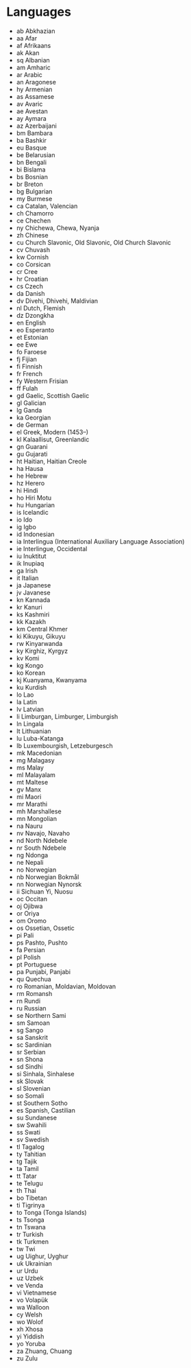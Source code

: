 # Languages

* ab Abkhazian
* aa Afar
* af Afrikaans
* ak Akan
* sq Albanian
* am Amharic
* ar Arabic
* an Aragonese
* hy Armenian
* as Assamese
* av Avaric
* ae Avestan
* ay Aymara
* az Azerbaijani
* bm Bambara
* ba Bashkir
* eu Basque
* be Belarusian
* bn Bengali
* bi Bislama
* bs Bosnian
* br Breton
* bg Bulgarian
* my Burmese
* ca Catalan, Valencian
* ch Chamorro
* ce Chechen
* ny Chichewa, Chewa, Nyanja
* zh Chinese
* cu Church Slavonic, Old Slavonic, Old Church Slavonic
* cv Chuvash
* kw Cornish
* co Corsican
* cr Cree
* hr Croatian
* cs Czech
* da Danish
* dv Divehi, Dhivehi, Maldivian
* nl Dutch, Flemish
* dz Dzongkha
* en English
* eo Esperanto
* et Estonian
* ee Ewe
* fo Faroese
* fj Fijian
* fi Finnish
* fr French
* fy Western Frisian
* ff Fulah
* gd Gaelic, Scottish Gaelic
* gl Galician
* lg Ganda
* ka Georgian
* de German
* el Greek, Modern (1453–)
* kl Kalaallisut, Greenlandic
* gn Guarani
* gu Gujarati
* ht Haitian, Haitian Creole
* ha Hausa
* he Hebrew
* hz Herero
* hi Hindi
* ho Hiri Motu
* hu Hungarian
* is Icelandic
* io Ido
* ig Igbo
* id Indonesian
* ia Interlingua (International Auxiliary Language Association)
* ie Interlingue, Occidental
* iu Inuktitut
* ik Inupiaq
* ga Irish
* it Italian
* ja Japanese
* jv Javanese
* kn Kannada
* kr Kanuri
* ks Kashmiri
* kk Kazakh
* km Central Khmer
* ki Kikuyu, Gikuyu
* rw Kinyarwanda
* ky Kirghiz, Kyrgyz
* kv Komi
* kg Kongo
* ko Korean
* kj Kuanyama, Kwanyama
* ku Kurdish
* lo Lao
* la Latin
* lv Latvian
* li Limburgan, Limburger, Limburgish
* ln Lingala
* lt Lithuanian
* lu Luba-Katanga
* lb Luxembourgish, Letzeburgesch
* mk Macedonian
* mg Malagasy
* ms Malay
* ml Malayalam
* mt Maltese
* gv Manx
* mi Maori
* mr Marathi
* mh Marshallese
* mn Mongolian
* na Nauru
* nv Navajo, Navaho
* nd North Ndebele
* nr South Ndebele
* ng Ndonga
* ne Nepali
* no Norwegian
* nb Norwegian Bokmål
* nn Norwegian Nynorsk
* ii Sichuan Yi, Nuosu
* oc Occitan
* oj Ojibwa
* or Oriya
* om Oromo
* os Ossetian, Ossetic
* pi Pali
* ps Pashto, Pushto
* fa Persian
* pl Polish
* pt Portuguese
* pa Punjabi, Panjabi
* qu Quechua
* ro Romanian, Moldavian, Moldovan
* rm Romansh
* rn Rundi
* ru Russian
* se Northern Sami
* sm Samoan
* sg Sango
* sa Sanskrit
* sc Sardinian
* sr Serbian
* sn Shona
* sd Sindhi
* si Sinhala, Sinhalese
* sk Slovak
* sl Slovenian
* so Somali
* st Southern Sotho
* es Spanish, Castilian
* su Sundanese
* sw Swahili
* ss Swati
* sv Swedish
* tl Tagalog
* ty Tahitian
* tg Tajik
* ta Tamil
* tt Tatar
* te Telugu
* th Thai
* bo Tibetan
* ti Tigrinya
* to Tonga (Tonga Islands)
* ts Tsonga
* tn Tswana
* tr Turkish
* tk Turkmen
* tw Twi
* ug Uighur, Uyghur
* uk Ukrainian
* ur Urdu
* uz Uzbek
* ve Venda
* vi Vietnamese
* vo Volapük
* wa Walloon
* cy Welsh
* wo Wolof
* xh Xhosa
* yi Yiddish
* yo Yoruba
* za Zhuang, Chuang
* zu Zulu
